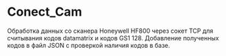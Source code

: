 # Conect_Cam
Обработка данных со сканера Honeywell HF800 через сокет TCP для считывания кодов datamatrix и кодов GS1 128.
Добавление полученных кодов в файл JSON с проверкой наличия кодов в базе.
